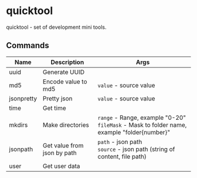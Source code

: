 # quicktool

quicktool - set of development mini tools.

## Commands

| Name           | Description           | Args           |
|----------------|-----------------------|----------------|
| uuid | Generate UUID |  |
| md5 | Encode value to md5 |  `value` - source value <br/> |
| jsonpretty | Pretty json |  `value` - source value <br/> |
| time | Get time |  |
| mkdirs | Make directories |  `range` - Range, example "0-20" <br/> `fileMask` - Mask to folder name, example "folder{number}" <br/> |
| jsonpath | Get value from json by path |  `path` - json path <br/> `source` - json path (string of content, file path) <br/> |
| user | Get user data |  |
